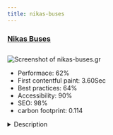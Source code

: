 ```yaml
---
title: nikas-buses
---
```


<div style="height: 3rem">
  <a href="http://www.nikas-buses.gr/en/"><h3>Nikas Buses</h3></a>
</div>
<img loading="lazy" src="/images/thumbs/nikas-buses.gr.jpg" alt="Screenshot of nikas-buses.gr" />
<ul>
  <li>Performace: 62%</li>
  <li>
    First contentful paint:
    3.60Sec
  </li>
  <li>Best practices: 64%</li>
  <li>Accessibility: 90%</li>
  <li>SEO: 98%</li>
  <li>carbon footprint: 0.114</li>
</ul>
<details>
  <summary>Description</summary>
  <p>Nikas Buses Construction and conversion of Mercedes Benz minibuses, this site had multiple targets find new customers was the first one and be at the top of search engines was a must have for this.This projects started at the end of August 2015 and finally was live at the end of October 2015. Our mission first was to find the right layout-design for this site, we worked lots of hours with the customer to find the right one based of course on their needs.
Our top priority was the SEO we use JCH Optimize Plugin for this and we build the website at the Hellix3 Framework. RSFORM its always the best solution to have your forms stable and safe.</p>
</details>

